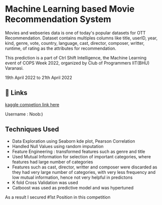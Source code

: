 
# Machine Learning based Movie Recommendation System

Movies and webseries data is one of today's popular datasets
for OTT Recommendation. Dataset contains multiples columns 
like title, userID, year, kind, genre, vote, country, language,
cast, director, composer, writter, runtime, of rating as the attributes 
for recommendation.

This prediction is a part of  Ctrl Shift Intelligence,
the Machine Learning event of COPS Week 2022, 
 organized by Club of Programmers IIT(BHU) Varanasi.

19th April 2022 to 21th April 2022
## 🔗 Links
[kaggle competion link here](https://www.kaggle.com/competitions/ctrl-shift-intelligence-2k22/overview)

Username : Noob:)

## Techniques Used

- Data Exploration using Seaborn kde plot, Pearson Correlation
- Handled Null Values using random imputation
- Feature Engineering : transformed features such as genre and title
- Used Mutual Information for selection of important categories, where features had large number of categories
- Features such as cast, director, writter and composer were discarded as they had very large number of categories, with very less frequency and low mutual information, hence not very helpful in predictons
- K fold Cross Validation was used
- Catboost was used as predictive model and was hypertuned


As a result I secured #1st Position in this competition 

